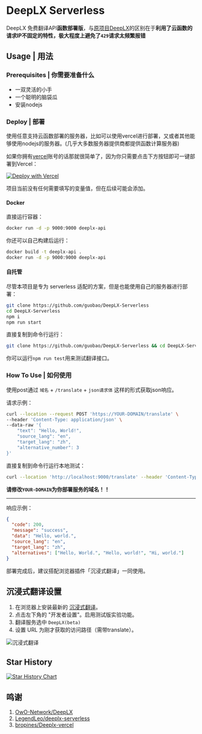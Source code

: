 # DeepLX Serverless

DeepLX 免费翻译API**函数部署版**，与[原项目DeepLX](https://github.com/OwO-Network/DeepLX)的区别在于**利用了云函数的请求IP不固定的特性，极大程度上避免了`429`请求太频繁报错**

## Usage | 用法

### Prerequisites | 你需要准备什么

- 一双灵活的小手
- 一个聪明的脑袋瓜
- 安装nodejs

### Deploy | 部署

使用任意支持云函数部署的服务器，比如可以使用vercel进行部署，又或者其他能够使用nodejs的服务器。(几乎大多数服务器提供商都提供函数计算服务器)

如果你拥有[vercel](https://vercel.com)账号的话那就很简单了，因为你只需要点击下方按钮即可一键部署到Vercel：

[![Deploy with Vercel](https://vercel.com/button)](https://vercel.com/new/clone?repository-url=https%3A%2F%2Fgithub.com%2Fguobao2333%2FDeepLX-Serverless%2Ftree%2Fmain)

项目当前没有任何需要填写的变量值，但在后续可能会添加。

#### Docker

直接运行容器：
```bash
docker run -d -p 9000:9000 deeplx-api
```

你还可以自己构建后运行：
```bash
docker build -t deeplx-api .
docker run -d -p 9000:9000 deeplx-api
```

#### 自托管

尽管本项目是专为 serverless 适配的方案，但是也能使用自己的服务器进行部署：
```bash
git clone https://github.com/guobao/DeepLX-Serverless
cd DeepLX-Serverless
npm i
npm run start
```

直接复制到命令行运行：
```bash
git clone https://github.com/guobao/DeepLX-Serverless && cd DeepLX-Serverless && npm i && npm run start
```

你可以运行`npm run test`用来测试翻译接口。

### How To Use | 如何使用

使用post通过 `域名` + `/translate` + `json请求体` 这样的形式获取json响应。

请求示例：
```bash
curl --location --request POST 'https://YOUR-DOMAIN/translate' \
--header 'Content-Type: application/json' \
--data-raw '{
    "text": "Hello, World!",
    "source_lang": "en",
    "target_lang": "zh",
    "alternative_number": 3
}'
```

直接复制到命令行运行本地测试：
```bash
curl --location 'http://localhost:9000/translate' --header 'Content-Type: application/json' --data '{"text": "你好，世界！", "source_lang": "zh", "target_lang": "en", "alternative_number": 3}'
```

**请修改`YOUR-DOMAIN`为你部署服务的域名！！**

-----------------

响应示例：
```json
{
  "code": 200,
  "message": "success",
  "data": "Hello, world.",
  "source_lang": "en",
  "target_lang": "zh",
  "alternatives": ["Hello, World.", "Hello, world!", "Hi, world."]
}
```

部署完成后，建议搭配浏览器插件「沉浸式翻译」一同使用。

## 沉浸式翻译设置

1. 在浏览器上安装最新的 [沉浸式翻译](https://github.com/immersive-translate/immersive-translate/releases)。
2. 点击左下角的 "开发者设置"。启用测试版实验功能。
3. 翻译服务选中 `DeepLX(beta)`
3. 设置 URL 为刚才获取的访问路径（需带translate）。

![沉浸式翻译](https://github.com/LegendLeo/deeplx-serverless/assets/25115173/d3affe2b-9e99-4d5c-bc8c-cd67e70d0368)

## Star History

<a href="https://star-history.com/#guobao2333/DeepLX-Serverless&Date">
 <picture>
   <source media="(prefers-color-scheme: dark)" srcset="https://api.star-history.com/svg?repos=guobao2333/DeepLX-Serverless&type=Date&theme=dark" />
   <source media="(prefers-color-scheme: light)" srcset="https://api.star-history.com/svg?repos=guobao2333/DeepLX-Serverless&type=Date" />
   <img alt="Star History Chart" src="https://api.star-history.com/svg?repos=guobao2333/DeepLX-Serverless&type=Date" />
 </picture>
</a>

## 鸣谢
1. [OwO-Network/DeepLX](https://github.com/OwO-Network/DeepLX)
2. [LegendLeo/deeplx-serverless](https://github.com/LegendLeo/deeplx-serverless)
3. [bropines/Deeplx-vercel](https://github.com/bropines/Deeplx-vercel)
